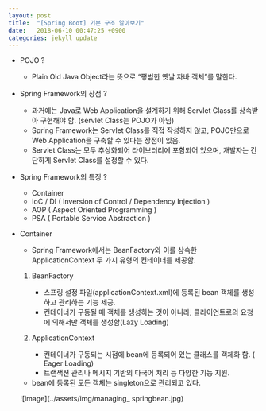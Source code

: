 ```yaml
---
layout: post
title:  "[Spring Boot] 기본 구조 알아보기"
date:   2018-06-10 00:47:25 +0900
categories: jekyll update
---
```


- POJO ? 
    - Plain Old Java Object라는 뜻으로 “평범한 옛날 자바 객체”를 말한다. 


- Spring Framework의 장점 ? 
    - 과거에는 Java로 Web Application을 설계하기 위해 Servlet Class를 상속받아 구현해야 함. (servlet Class는 POJO가 아님) 
    - Spring Framework는 Servlet Class를 직접 작성하지 않고, POJO만으로 Web Application을 구축할 수 있다는 장점이 있음.
    - Servlet Class는 모두 추상화되어 라이브러리에 포함되어 있으며, 개발자는 간단하게 Servlet Class를 설정할 수 있다.

- Spring Framework의 특징 ? 
    - Container
	- IoC / DI      ( Inversion of Control / Dependency Injection ) 
	- AOP            ( Aspect Oriented Programming ) 
	- PSA             ( Portable Service Abstraction ) 

- Container
    - Spring Framework에서는 BeanFactory와 이를 상속한 ApplicationContext 두 가지 유형의 컨테이너를 제공함.

    1. BeanFactory
        * 스프링 설정 파일(applicationContext.xml)에 등록된 bean 객체를 생성하고 관리하는 기능 제공.
        * 컨테이너가 구동될 때 객체를 생성하는 것이 아니라, 클라이언트로의 요청에 의해서만 객체를 생성함(Lazy Loading)  
        
    2. ApplicationContext
        * 컨테이너가 구동되는 시점에 bean에 등록되어 있는 클래스를 객체화 함. ( Eager Loading)
        * 트랜잭션 관리나 메시지 기반의 다국어 처리 등 다양한 기능 지원.
    
    - bean에 등록된 모든 객체는 singleton으로 관리되고 있다.

    ![image](../assets/img/managing_ springbean.jpg)